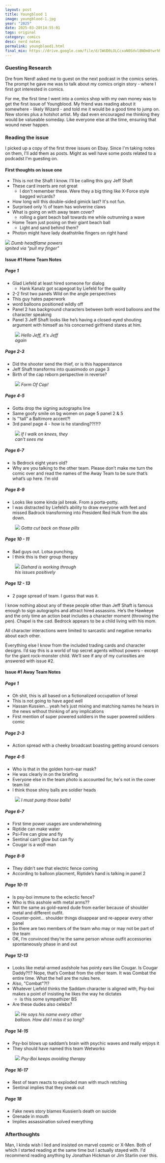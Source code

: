 ```yaml
---
layout: post
title: Youngblood 1
image: youngblood-1.jpg
year: "2025"
date: 2025-03-28t14:55:01
tags: original
category: comics
desc: nerd notes
permalink: youngblood1.html
final_mix: https://drive.google.com/file/d/1WUD0LOLCcxaN0Sdvl8NOm8twrhMf4VUZ/view?usp=sharing
---
```


### Guesting Research

Dre from Nerd! asked me to guest on the next podcast in the comics series. The prompt he gave me was to talk about my comics origin story - where I first got interested in comics.

For me, the first time I went into a comics shop with my own money was to get the first issue of Youngblood. My friend was reading about it somewhere - likely Wizard - and told me it would be a good time to jump on. New stories plus a hotshot artist. My dad even encouraged me thinking they would be valueable someday.  Like everyone else at the time, ensuring that wound never happen.

### Reading the issue

I picked up a copy of the first three issues on Ebay. Since I'm taking notes on them, I'll add them as posts. Might as well have some posts related to a podcadst I'm guesting on.

#### First thoughts on issue one

- This is not the Shaft I know. I’ll be calling this guy Jeff Shaft
- These card inserts are not great
  - I don't remember these. Were they a big thing like X-Force style bagged w/cards?
- How long will this double-sided gimick last? It's not fun.
- Surprised only ½ of team has wolverine claws
- What is going on with away team cover?
  - rolling a giant beach ball towards me while outrunning a wave
- Home Team just posing on their giant beach ball
  - Light and sand behind them?
- Photon might have lady deathstrike fingers on right hand

<div style="width: 40%;" class="image-plus-caption">
  <img src="/ms_assets/images/youngblood/flame-fingers.jpg">
  <em>Dumb headflame powers ignited via "pull my finger"</em>
</div>


#### Issue #1 Home Team Notes

##### Page 1

- Glad Liefeld at least hired someone for dialog
  - Hank Kanalz got scapegoat by Liefeld for the quality
- 2-2 first two panels Wild on the angle perspectives
- This guy hates paperwork
- word balloons positioned wildly off
- Panel 2 has background characters between both word balloons and the character speaking
- Panel 3 Jeff Shaft looks like he’s having a closed-eyed shouting argument with himself as his concerned girlfriend stares at him.

<div style="width: 30%;margin-left: 2rem;" class="image-plus-caption">
  <img src="/ms_assets/images/youngblood-1-jeff.jpg">
  <em>Hello Jeff, it's Jeff again</em>
</div>

##### Page 2-3

- Did the shooter send the thief, or is this happenstance
- Jeff Shaft transforms into quasimodo on page 3
- Birth of the cap reborn perspective in reverse?

<div style="width: 40%;margin-left: 2rem;" class="image-plus-caption">
  <img src="/ms_assets/images/youngblood/jeff-quasi.jpg">
  <em>Form Of Cap!</em>
</div>

##### Page 4-5

- Gotta drop the signing autographs line
- Same goofy smile on bg women on page 5 panel 2 & 5
- Is “‘tall” a Baltimore accent?!
- 3rd panel page 4 - how is he standing??!?!?

<div style="width: 40%;margin-left: 2rem;" class="image-plus-caption">
  <img src="/ms_assets/images/youngblood/jeff-buckles.jpg">
  <em>If I walk on knees, they can't sees me</em>
</div>

##### Page 6-7
- Is Bedrock eight years old?
- Why are you talking to the other team. Please don’t make me turn the comic over and read the names of the Away Team to be sure that’s what’s up here. I’m old

##### Page 8-9
- Looks like some kinda jail break. From a porta-potty.
- I was distracted by Liefeld’s ability to draw everyone with feet and missed Badrock transforming into President Red Hulk from the abs down.

<div style="width: 50%;margin-left: 2rem;" class="image-plus-caption">
  <img src="/ms_assets/images/youngblood/badrock-hulk.jpg">
  <em>Gotta cut back on those pills</em>
</div>

##### Page 10 - 11
- Bad guys out. Lotsa punching.
- I think this is their group therapy

<div style="width: 40%;margin-left: 2rem;" class="image-plus-caption">
  <img src="/ms_assets/images/youngblood/diehard-punch.jpg">
  <em>Diehard is working through his issues positively</em>
</div>

##### Page 12 - 13
- 2 page spread of team. I guess that was it.

I know nothing about any of these people other than Jeff Shaft is famous enough to sign autographs and attract hired assassins. He’s the Hawkeye and the only time an action beat includes a character moment (throwing the pen). Chapel is the cad. Bedrock  appears to be a child living with his mom.

All character interactions were limited to sarcastic and negative remarks about each other. 

Everything else I know from the included trading cards and character designs. I’d say this is a world of top secret agents without powers - except for the giant rock-monster child. We’ll see if any of my curiosities are answered with issue #2.

#### Issue #1 Away Team Notes

##### Page 1
- Oh shit, this is all based on a fictionalized occupation of Isreal
- This is not going to have aged well
- Hassan Kussien… yeah he’s just mixing and matching names he hears in the news without thinking of any implications
- First mention of super powered soldiers in the super powered soldiers comic

##### Page 2-3
- Action spread with a cheeky broadcast boasting getting around censors

##### Page 4-5
- Who is that in the golden horn-ear mask?
- He was clearly in on the briefing
- Everyone else in the team photo is accounted for, he's not in the cover team list
- I think those shiny balls are soldier heads

<div style="width: 50%;margin-left: 2rem;" class="image-plus-caption">
  <img src="/ms_assets/images/youngblood/balls.jpg">
  <em>I must pump those balls!</em>
</div>

##### Page 6-7
- First time power usages are underwhelming
- Riptide can make water
- Psi-Fire can glow and fly
- Sentinal can’t glow but can fly
- Cougar is a wolf-man

##### Page 8-9
- They didn’t see that electric fence coming
- According to balloon placment, Riptide’s hand is talking in panel 2

##### Page 10-11
- Is psy-boi immune to the eclectic fence?
- Who is this asshole with metal arms??
- Not the same as gold-eared dude from earlier because of shoulder metal and different outfit.
- Counter-point… shoulder things disappear and re-appear every other panel
- So there are two members of the team who may or may not be part of the team
- OK, I’m convinced they’re the same person whose outfit accessories spontaneously phase in and out 

##### Page 12-13
- Looks like metal-armed asdshole has pointy ears like Cougar. Is Cougar Daddy?!!?
Nope, that’s Combat from the other team. It was Combat the entire time. What the hell are the rules here.
- Also, "Combat"?!?
- Whatever Liefeld thinks the Saddam character is aligned with, Psy-boi makes a point of insisting he likes the way he dictates
  - is this some sympathizer BS
- Are these dudes also celebs?

<div style="width: 50%;margin-left: 2rem;" class="image-plus-caption">
  <img src="/ms_assets/images/youngblood/combat.jpg">
  <em>He says his name every other balloon. How did I miss it so long?</em>
</div>

##### Page 14-15
- Psy-boi blows up saddam’s brain with psychic waves and really enjoys it
- They should have named this team Wetworks

<div style="width: 50%;margin-left: 2rem;" class="image-plus-caption">
  <img src="/ms_assets/images/youngblood/exploding-head.jpg">
  <em>Psy-Boi keeps avoiding therapy</em>
</div>

##### Page 16-17
- Rest of team reacts to exploded man with much retching
- Sentinal implies that they sneak out

##### Page 18
- Fake news story blames Kussien’s death on suicide
- Grenade in mouth
- Implies assassination solved everything

### Afterthoughts

Man,  I  kinda wish I lied and insisted on marvel cosmic or X-Men. Both of which I started reading at the same time but I actually stayed with. I'd recommend reading anything by Jonathan Hickman or Jim Starlin over this.
